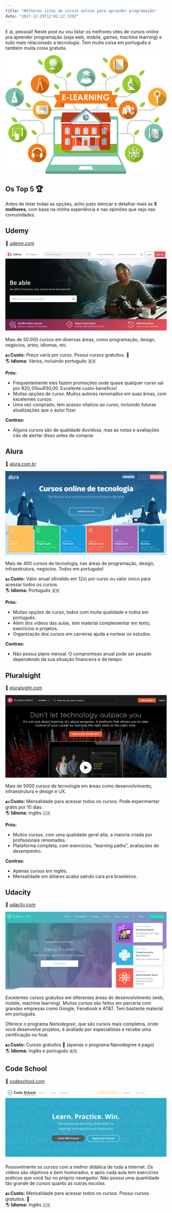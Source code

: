 ```yaml
---
title: "Melhores sites de cursos online para aprender programação"
date: "2017-12-29T12:02:22.339Z"
---
```

E aí, pessoal! Neste post eu vou listar os melhores sites de cursos online pra aprender programação (seja web, mobile, games, machine learning) e tudo mais relacionado a tecnologia. Tem muita coisa em português e também muita coisa gratuita.

![](./1_AbAo83RIOsXSQ1sG0Ymcbw.png)

## Os Top 5 🏆

Antes de listar todas as opções, acho justo elencar e detalhar mais as **5 melhores**, com base na minha experiência e nas opiniões que vejo nas comunidades.

## Udemy

🔗 [udemy.com](http://bit.ly/udemy-dmatoso)

![](./1_nhBZJGaOkig-wZp8-BO41A.png)

Mais de 50.000 cursos em diversas áreas, como programação, design, negócios, artes, idiomas, etc.

**💵 Custo:** Preço varia por curso. Possui cursos gratuitos. 🎉  
🌎 **Idioma:** Vários, incluindo português 🇧🇷

**Prós:**

*   Frequentemente eles fazem promoções onde quase qualquer curso sai por R$20,00 ou R$30,00. Excelente custo-benefício!
*   Muitas opções de curso. Muitos autores renomados em suas áreas, com excelentes cursos.
*   Uma vez comprado, tem acesso vitalício ao curso, incluindo futuras atualizações que o autor fizer.

**Contras:**

*   Alguns cursos são de qualidade duvidosa, mas as notas e avaliações irão de alertar disso antes de comprar.

## Alura

🔗 [alura.com.br](http://www.alura.com.br)

![](./1_Nnr_aMhucZ295lJejepMqA.png)

Mais de 400 cursos de tecnologia, nas áreas de programação, design, infraestrutura, negócios. Todos em português!

**💵 Custo:** Valor anual (dividido em 12x) por curso ou valor único para acessar todos os cursos.  
🌎 **Idioma:** Português 🇧🇷

**Prós:**

*   Muitas opções de curso, todos com muita qualidade e todos em português.
*   Além dos vídeos das aulas, tem material complementar em texto, exercícios e projetos.
*   Organização dos cursos em carreiras ajuda a nortear os estudos.

**Contras:**

*   Não possui plano mensal. O compromisso anual pode ser pesado dependendo da sua situação financeira e de tempo.

## Pluralsight

🔗 [pluralsight.com](http://bit.ly/pluralsight-dmatoso)

![](./1_lO-80MS2Cbd_90Xd5A2iBQ.png)

Mais de 5000 cursos de tecnologia em áreas como desenvolvimento, infraestrutura e design e UX.

**💵 Custo:** Mensalidade para acessar todos os cursos. Pode experimentar grátis por 10 dias.  
🌎 **Idioma:** Inglês 🇺🇸

**Prós:**

*   Muitos cursos, com uma qualidade geral alta, a maioria criada por profissionais renomados.
*   Plataforma completa, com exercícios, “learning paths”, avaliações de desempenho.

**Contras:**

*   Apenas cursos em inglês.
*   Mensalidade em dólares acaba saindo cara pra brasileiros.

## Udacity

🔗 [udacity.com](https://br.udacity.com/)

![](./1_nvulrDGvUvgPYQoGTxpxlA.png)

Excelentes cursos gratuitos em diferentes áreas do desenvolvimento (web, mobile, machine learning). Muitos cursos são feitos em parceria com grandes empresas como Google, Facebook e AT&T. Tem bastante material em português.

Oferece o programa _Nanodegree_, que são cursos mais completos, onde você desenvolve projetos, é avaliado por especialistas e recebe uma certificação no final.

**💵 Custo:** Cursos gratuitos 🎉 (apenas o programa Nanodegree é pago)  
🌎 **Idioma:** Inglês e português 🇧🇷

## Code School

🔗 [codeschool.com](https://www.codeschool.com/)

![](./1__ttBTmck7V1KLgIdUpi2mQ.png)

Possivelmente os cursos com a melhor didática de toda a Internet. Os vídeos são objetivos e bem humorados, e após cada aula tem exercícios práticos que você faz no próprio navegador. Não possui uma quantidade tão grande de cursos quanto as outras escolas.

**💵 Custo:** Mensalidade para acessar todos os cursos. Possui cursos gratuitos. 🎉  
🌎 **Idioma:** Inglês 🇺🇸